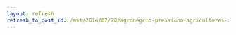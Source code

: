 ```yaml
---
layout: refresh
refresh_to_post_id: /mst/2014/02/20/agronegcio-pressiona-agricultores-a-abandonarem-a-terra-diz-pesquisadora
---
```

